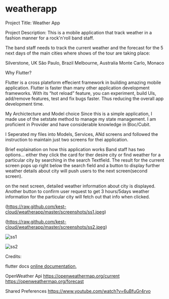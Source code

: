 # weatherapp

Project Title: Weather App


Project Description: This is a mobile application that track weather in a fashion manner for a rock'n'roll band staff.

The band staff needs to track the current weather and the forecast for the 5 next days of the main cities where shows of the tour are taking place:

Silverstone, UK
São Paulo, Brazil
Melbourne, Australia
Monte Carlo, Monaco

Why Flutter?

Flutter is a cross plateform effecient framework in building amazing mobile application. 
Flutter is faster than many other application development frameworks. With its “hot reload” feature, you can experiment, build UIs, add/remove features, test and fix bugs faster. Thus reducing the overall app development time.


My Archictecture and Model choice
Since this is a simple application, I made use of the setstate method to manage my state management. I am proficient in Provider and have considerable knowledge in Bloc/Cubit. 

I Seperated my files into Models, Services, ANd screens and followed the instruction to maintain just two screens for thei application.


Brief explaination on how this application works
Band  staff has two options... either they click the card for ther desire city or find weather for a particular city by searching in the search Textfield.
The result for the current screen pops up right below the search field and a button to display further weather details about city
will push users to the next screen(second screen). 


on the next screen, detailed weather information about city is displayed. 
Another button to confirm user request to get 3 hours/5days weather information for the particular city will fetch out that info when clicked. 

(https://raw.github.com/kest-cloud/weatherapp/master/screenshots/ss1.jpeg)

(https://raw.github.com/kest-cloud/weatherapp/master/screenshots/ss2.jpeg)



![ss1](https://user-images.githubusercontent.com/54664998/148670136-d2609441-9947-495a-8cd0-ccce04b335df.jpeg)


![ss2](https://user-images.githubusercontent.com/54664998/148670152-9d21fd58-eabf-4f67-8206-99503e15bd02.jpeg)



Credits:

flutter docs
[online documentation](https://flutter.dev/docs),

OpenWeather Api
https://openweathermap.org/current
https://openweathermap.org/forecast


Shared Preferences
https://www.youtube.com/watch?v=6uBfuGr4rvo 




